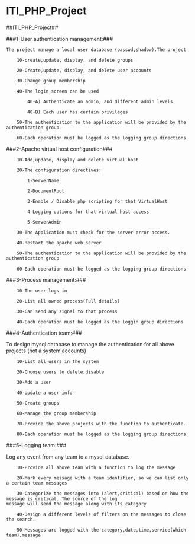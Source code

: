 # ITI_PHP_Project
##ITI_PHP_Project##

###1-User authentication management:###

	The project manage a local user database (passwd,shadow).The project 
	
		10-create,update, display, and delete groups
		
		20-Create,update, display, and delete user accounts
		
		30-Change group membership
		
		40-The login screen can be used
		
			40-A) Authenticate an admin, and different admin levels
			
			40-B) Each user has certain privileges
			
		50-The authentication to the application will be provided by the authentication group
		
		60-Each operation must be logged as the logging group directions


###2-Apache virtual host configuration###

		10-Add,update, display and delete virtual host
		
		20-The configuration directives:
		
			1-ServerName
			
			2-DocumentRoot
			
			3-Enable / Disable php scripting for that VirtualHost
			
			4-Logging options for that virtual host access
			
			5-ServerAdmin
			
		30-The Application must check for the server error access.
		
		40-Restart the apache web server
		
		50-The authentication to the application will be provided by the authentication group
		
		60-Each operation must be logged as the logging group directions


###3-Process management:###

		10-The user logs in
		
		20-List all owned process(Full details)
		
		30-Can send any signal to that process
		
		40-Each operation must be logged as the loggin group directions


###4-Authentication team:###

To design mysql database to manage the authentication for all above projects (not a  system accounts)

		10-List all users in the system
		
		20-Choose users to delete,disable
		
		30-Add a user
		
		40-Update a user info
		
		50-Create groups
		
		60-Manage the group membership
		
		70-Provide the above projects with the function to authenticate.
		
		80-Each operation must be logged as the logging group directions
		
		
###5-Logging team:###

Log any event from any team to a mysql database.

		10-Provide all above team with a function to log the message
		
		20-Mark every message with a team identifier, so we can list only a certain team messages
		
		30-Categorize the messages into (alert,critical) based on how the message is critical. The source of the log 	                    message will send the message along with its category
		
		40-Design a different levels of filters on the messages to close the search.
		
		50-Messages are logged with the category,date,time,service(which team),message
		
